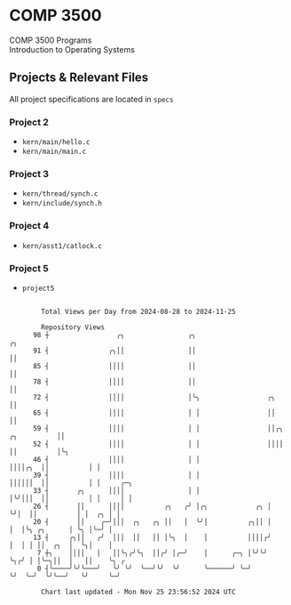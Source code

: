 # COMP 3500
COMP 3500 Programs  
Introduction to Operating Systems  
## Projects & Relevant Files
All project specifications are located in `specs`
### Project 2
- `kern/main/hello.c`
- `kern/main/main.c`
### Project 3
- `kern/thread/synch.c`
- `kern/include/synch.h`
### Project 4
- `kern/asst1/catlock.c`
### Project 5
- `project5`

```

        Total Views per Day from 2024-08-28 to 2024-11-25

        Repository Views
      98 ┼                 ╭╮                ╭╮                                      ╭╮
      91 ┤               ╭╮││                ││                                      ││
      85 ┤               ││││                ││                                      ││
      78 ┤               ││││                ││                                      ││
      72 ┤               ││││                │╰╮                 ╭╮                  ││
      65 ┤               ││││                │ │                 ││                  ││
      59 ┤               ││││                │ │                 ││╭╮    ╭╮          ││
      52 ┤               ││││                │ │                 ││││    ││          │╰╮
      46 ┤               ││││                │ │                 ││││╭╮  ││          │ │
      39 ┤               ││││                │ │                 ││││││  ││          │ │     ╭─╮
      33 ┤       ╭╮      ││││                │ │                 │╰╯│││  ││          │ │     │ │
      26 ┤       ││      ││││          ╭╮   ╭╯ │╭╮            ╭╮ │  ╰╯│  ││          │ │  ╭╮ │ │
      20 ┤       ││    ╭─╯│││  ╭╮   ╭╮ ││   │  ╰╯│          ╭╮││ │    │  │╰╮ ╭╮      │ ╰╮ │╰─╯ │
      13 ┤     ╭╮││   ╭╯  │││  ││   ││ │╰╮  │    │          ││││╭╯    │  │ │ ││  ╭╮  │  ╰╮│    │
       7 ┼╮    ││││   │   ││╰╮╭╯╰╮  ││╭╯ │╭─╯    │      ╭─╮ │╰╯╰╯     ╰╮╭╯ │ │╰─╮││  │   ││    ╰╮ ╭
       0 ┤╰────╯╰╯╰───╯   ╰╯ ╰╯  ╰──╯╰╯  ╰╯      ╰──────╯ ╰─╯          ╰╯  ╰─╯  ╰╯╰──╯   ╰╯     ╰─╯

        Chart last updated - Mon Nov 25 23:56:52 2024 UTC
        
```
